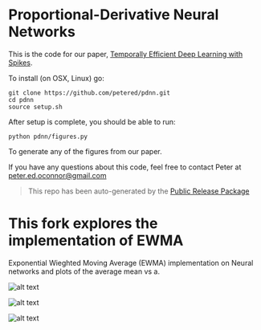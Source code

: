 
# Proportional-Derivative Neural Networks

This is the code for our paper, [Temporally Efficient Deep Learning with Spikes](https://arxiv.org/abs/1706.04159).


To install (on OSX, Linux) go:

```
git clone https://github.com/petered/pdnn.git
cd pdnn
source setup.sh
```

After setup is complete, you should be able to run:

```
python pdnn/figures.py
```

To generate any of the figures from our paper.

If you have any questions about this code, feel free to contact Peter at <a href='&#109;ai&#108;t&#111;&#58;pe%&#55;4er%2&#69;ed&#46;&#111;co%6E&#110;%6Fr&#64;&#103;%6Dai&#108;&#46;com'>&#112;ete&#114;&#46;&#101;&#100;&#46;oco&#110;&#110;&#111;r&#64;gma&#105;l&#46;&#99;o&#109;</a>

> This repo has been auto-generated by the [Public Release Package](https://github.com/petered/public-release)

# This fork explores the implementation of EWMA

Exponential Wieghted Moving Average (EWMA) implementation on Neural networks and plots of the average mean vs a.

![alt text](https://s3.ca-central-1.amazonaws.com/houseprojectuploads/public/EWMA_1.png)

![alt text](https://s3.ca-central-1.amazonaws.com/houseprojectuploads/public/EWMA_2.png)

![alt text](https://s3.ca-central-1.amazonaws.com/houseprojectuploads/public/mean_error_vs_a.png)
